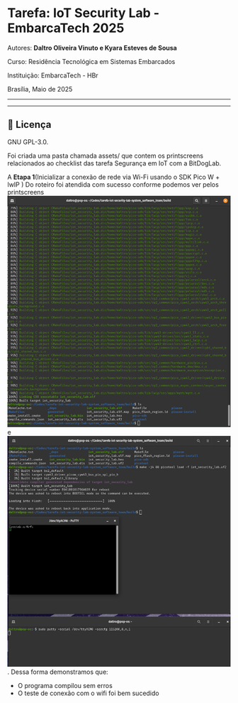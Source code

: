 
# Tarefa: IoT Security Lab - EmbarcaTech 2025

Autores: **Daltro Oliveira Vinuto e Kyara Esteves de Sousa**

Curso: Residência Tecnológica em Sistemas Embarcados

Instituição: EmbarcaTech - HBr

Brasília, Maio de 2025

---

<!-- INSIRA O CONTEÚDO DO SEU README AQUI! -->

---

## 📜 Licença
GNU GPL-3.0.  


Foi criada uma pasta chamada assets/ que contem os printscreens relacionados ao checklist das tarefa Segurança em IoT com a BitDogLab.

A **Etapa 1**(Inicializar a conexão de rede via Wi-Fi usando o SDK Pico W + lwIP
) Do roteiro foi atendida com sucesso conforme podemos ver pelos printscreens ![teste de compilacao](assets/1_daltro_compilação_sem_erros.png) e ![teste de conexao](assets/1_daltro_teste_conexao_em_uma_rede_wifi.png). Dessa forma demonstramos que:
- O programa compilou sem erros
- O teste de conexão com o wifi foi bem sucedido


